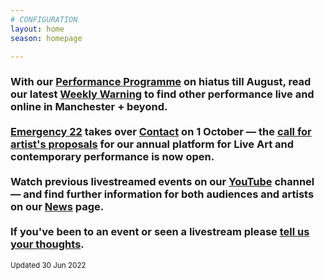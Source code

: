 ```yaml
---
# CONFIGURATION
layout: home
season: homepage

---
```

### With our [Performance Programme](/current/2022-springsummer) on hiatus till August, read our latest <a href="http://wordofwarning.posthaven.com" target="_blank">Weekly Warning</a> to find other performance live and online in Manchester + beyond.<br><br>[Emergency 22](/current/2022-emergency) takes over <a href="https://contactmcr.com" target="_blank">Contact</a> on 1 October — the <a href="https://bit.ly/Emerg22" target="_blank">call for artist's proposals</a> for our annual platform for Live Art and contemporary performance is now open.<br><br>Watch previous livestreamed events on our <a href="http://bit.ly/YTwarnmcr" target="_blank">YouTube</a> channel — and find further information for both audiences and artists on our [News](/news) page.<br><br>If you've been to an event or seen a livestream please <a href="http://bit.ly/warnmcrfeedback" target="_blank">tell us your thoughts</a>.         
<small>Updated 30 Jun 2022</small>
